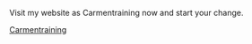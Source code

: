 Visit my website as Carmentraining now and start your change.

<a href='https://carmentraining.netlify.app/'>Carmentraining</a>

